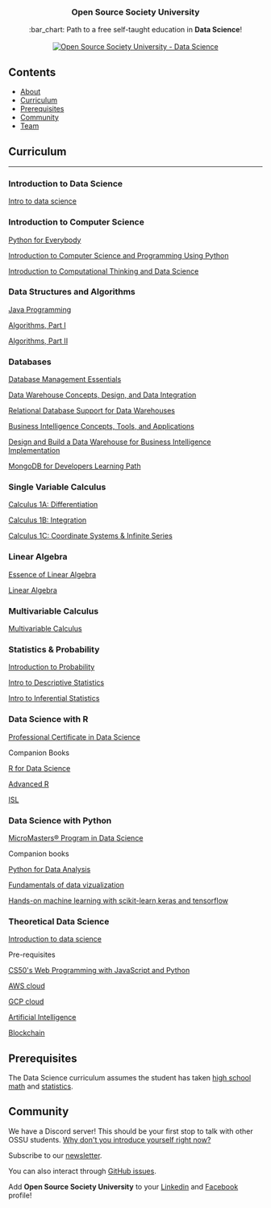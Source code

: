 <h3 align="center">Open Source Society University</h3>
<p align="center">
  :bar_chart: Path to a free self-taught education in <strong>Data Science</strong>!
  <br><br>
  <a href="https://github.com/open-source-society/data-science">
    <img alt="Open Source Society University - Data Science" src="https://img.shields.io/badge/OSSU-data--science-blue.svg">
  </a>
</p>


## Contents

- [About](#about)
- [Curriculum](#curriculum)
- [Prerequisites](#prerequisites)
- [Community](#community)
- [Team](#team)

## Curriculum

---

### Introduction to Data Science
[Intro to data science](https://www.youtube.com/playlist?list=PLMrJAkhIeNNQV7wi9r7Kut8liLFMWQOXn)

### Introduction to Computer Science
[Python for Everybody](https://www.coursera.org/specializations/python) 

[Introduction to Computer Science and Programming Using Python](https://ocw.mit.edu/courses/6-0001-introduction-to-computer-science-and-programming-in-python-fall-2016/)

[Introduction to Computational Thinking and Data Science](https://ocw.mit.edu/courses/6-0002-introduction-to-computational-thinking-and-data-science-fall-2016/)

### Data Structures and Algorithms
[Java Programming](https://java-programming.mooc.fi/)

[Algorithms, Part I](https://www.coursera.org/learn/algorithms-part1)

[Algorithms, Part II](https://www.coursera.org/learn/algorithms-part2)

### Databases
[Database Management Essentials](https://www.coursera.org/learn/database-management)

[Data Warehouse Concepts, Design, and Data Integration](https://www.coursera.org/learn/dwdesign)

[Relational Database Support for Data Warehouses](https://www.coursera.org/learn/dwrelational)

[Business Intelligence Concepts, Tools, and Applications](https://www.coursera.org/learn/business-intelligence-tools)

[Design and Build a Data Warehouse for Business Intelligence Implementation](https://www.coursera.org/learn/data-warehouse-bi-building)

[MongoDB for Developers Learning Path](https://university.mongodb.com/learning_paths/developer)

### Single Variable Calculus
[Calculus 1A: Differentiation](https://www.edx.org/course/calculus-1a-differentiation-mitx-18-01-1x)

[Calculus 1B: Integration](https://www.edx.org/course/calculus-1b-integration-mitx-18-01-2x)

[Calculus 1C: Coordinate Systems & Infinite Series](https://www.edx.org/course/calculus-1c-coordinate-systems-infinite-mitx-18-01-3x)

### Linear Algebra
[Essence of Linear Algebra](https://www.youtube.com/playlist?list=PLZHQObOWTQDPD3MizzM2xVFitgF8hE_ab)

[Linear Algebra](https://ocw.mit.edu/courses/mathematics/18-06sc-linear-algebra-fall-2011/)

### Multivariable Calculus
[Multivariable Calculus](http://ocw.mit.edu/courses/mathematics/18-02sc-multivariable-calculus-fall-2010/index.htm)

### Statistics & Probability
[Introduction to Probability](https://projects.iq.harvard.edu/stat110/home)

[Intro to Descriptive Statistics](https://www.udacity.com/course/intro-to-descriptive-statistics--ud827)

[Intro to Inferential Statistics](https://www.udacity.com/course/intro-to-inferential-statistics--ud201)

### Data Science with R
[Professional Certificate in Data Science](https://pll.harvard.edu/series/professional-certificate-data-science)

Companion Books

[R for Data Science](https://r4ds.had.co.nz/)

[Advanced R](https://adv-r.hadley.nz/)

[ISL](https://www.statlearning.com/)

### Data Science with Python
[MicroMasters® Program in Data Science](https://www.edx.org/micromasters/uc-san-diegox-data-science)

Companion books

[Python for Data Analysis](https://wesmckinney.com/book/)

[Fundamentals of data vizualization](https://clauswilke.com/dataviz/)

[Hands-on machine learning with scikit-learn,keras and tensorflow](https://www.amazon.com/Hands-Machine-Learning-Scikit-Learn-TensorFlow-dp)

### Theoretical Data Science
[Introduction to data science](https://www.youtube.com/playlist?list=PL1Xmyl4aKTRhHnJRy7K41LtlGpcr5MXD9)

Pre-requisites

[CS50's Web Programming with JavaScript and Python](https://cs50.harvard.edu/web/2020/)

[AWS cloud](https://aws.amazon.com/training/)

[GCP cloud](https://cloud.google.com/learn/training)

[Artificial Intelligence](https://www.youtube.com/playlist?list=PL1Xmyl4aKTRjsEIvwpRWjuLHh9UEOF8Mb)

[Blockchain](https://www.youtube.com/playlist?list=PL1Xmyl4aKTRjZTZSA_gVpk2xf6QKr_QyZ)


## Prerequisites

The Data Science curriculum assumes the student has taken [high school math](https://github.com/ossu/computer-science/blob/master/FAQ.md#how-can-i-review-the-math-prerequisites) and [statistics](https://www.khanacademy.org/math/probability).

## Community

We have a Discord server! This should be your first stop to talk with other OSSU students. [Why don't you introduce yourself right now?](https://discord.gg/wuytwK5s9h)

Subscribe to our [newsletter](https://tinyletter.com/OpenSourceSocietyUniversity).

You can also interact through [GitHub issues](https://github.com/open-source-society/data-science/issues).

Add **Open Source Society University** to your [Linkedin](https://www.linkedin.com/school/11272443/) and [Facebook](https://www.facebook.com/ossuniversity) profile!
